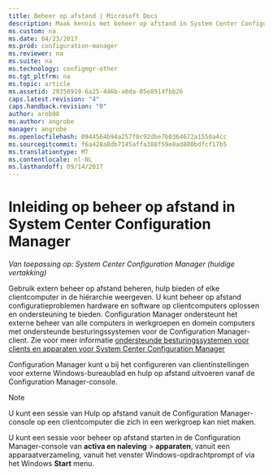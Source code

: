 ```yaml
---
title: Beheer op afstand | Microsoft Docs
description: Maak kennis met beheer op afstand in System Center Configuration Manager.
ms.custom: na
ms.date: 04/23/2017
ms.prod: configuration-manager
ms.reviewer: na
ms.suite: na
ms.technology: configmgr-other
ms.tgt_pltfrm: na
ms.topic: article
ms.assetid: 29350919-6a25-446b-a0da-05e8914fbb26
caps.latest.revision: "4"
caps.handback.revision: "0"
author: arob98
ms.author: angrobe
manager: angrobe
ms.openlocfilehash: 0944564b94a257f0c92dbe7b0364672a1550a4cc
ms.sourcegitcommit: f6a428a8db7145affa388f59e0ad880bdfcf17b5
ms.translationtype: MT
ms.contentlocale: nl-NL
ms.lasthandoff: 09/14/2017
---
```

# <a name="introduction-to-remote-control-in-system-center-configuration-manager"></a>Inleiding op beheer op afstand in System Center Configuration Manager

*Van toepassing op: System Center Configuration Manager (huidige vertakking)*

Gebruik extern beheer op afstand beheren, hulp bieden of elke clientcomputer in de hiërarchie weergeven. U kunt beheer op afstand configuratieproblemen hardware en software op clientcomputers oplossen en ondersteuning te bieden. Configuration Manager ondersteunt het externe beheer van alle computers in werkgroepen en domein computers met ondersteunde besturingssystemen voor de Configuration Manager-client. Zie voor meer informatie [ondersteunde besturingssystemen voor clients en apparaten voor System Center Configuration Manager](../../../../core/plan-design/configs/supported-operating-systems-for-clients-and-devices.md)

Configuration Manager kunt u bij het configureren van clientinstellingen voor externe Windows-bureaublad en hulp op afstand uitvoeren vanaf de Configuration Manager-console.  

> [!NOTE]  
>  U kunt een sessie van Hulp op afstand vanuit de Configuration Manager-console op een clientcomputer die zich in een werkgroep kan niet maken. 

 U kunt een sessie voor beheer op afstand starten in de Configuration Manager-console van **activa en naleving** > **apparaten**, vanuit een apparaatverzameling, vanuit het venster Windows-opdrachtprompt of via het Windows **Start** menu.  
